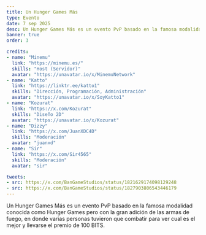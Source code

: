 ```yaml
---
title: Un Hunger Games Más
type: Evento
date: 7 sep 2025
desc: Un Hunger Games Más es un evento PvP basado en la famosa modalidad conocida como Hunger Games pero con la gran adición de las armas de fuego.
banner: true
order: 3

credits:
- name: "Minemu"
  link: "https://minemu.es/"
  skills: "Host (Servidor)"
  avatar: "https://unavatar.io/x/MinemuNetwork"
- name: "Katto"
  link: "https://linktr.ee/katto1"
  skills: "Dirección, Programación, Administración"
  avatar: "https://unavatar.io/x/SoyKatto1"
- name: "Kozurat"
  link: "https://x.com/Kozurat"
  skills: "Diseño 2D"
  avatar: "https://unavatar.io/x/Kozurat"
- name: "Dizzy"
  link: "https://x.com/JuanXDC4D"
  skills: "Moderación"
  avatar: "juanxd"
- name: "Sir"
  link: "https://x.com/Sir4565"
  skills: "Moderación"
  avatar: "sir"

tweets:
- src: https://x.com/BanGameStudios/status/1821629174098129248
- src: https://x.com/BanGameStudios/status/1827903806543446179
---
```

Un Hunger Games Más es un evento PvP basado en la famosa modalidad conocida como Hunger Games pero con la gran adición de las armas de fuego, en donde varias personas tuvieron que combatir para ver cual es el mejor y llevarse el premio de 100 BITS.